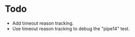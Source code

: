 ﻿
Todo
====

* Add timeout reason tracking.
* Use timeout reason tracking to debug the "pipe14" test.


